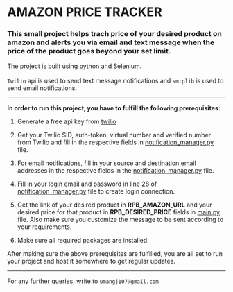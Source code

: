 # AMAZON PRICE TRACKER

### This small project helps trach price of your desired product on amazon and alerts you via email and text message when the price of the product goes beyond your set limit.

The project is built using python and Selenium.<br><br>
```Twilio``` api is used to send text message notifications and ```smtplib``` is used to send email notifications.

 ---

**In order to run this project, you have to fulfill the following prerequisites:**

   1. Generate a free api key from [twilio](https://www.twilio.com)

   2. Get your Twilio SID, auth-token, virtual number and verified number from Twilio and fill in the respective fields in [notification_manager.py](notification_manager.py)         file.

   3. For email notifications, fill in your source and destination email addresses in the respective fields in the [notification_manager.py](notification_manager.py) file.

   4. Fill in your login email and password in line 28 of [notification_manager.py](notification_manager.py) file to create login connection.

   5. Get the link of your desired product in **RPB_AMAZON_URL** and your desired price for that product in **RPB_DESIRED_PRICE** fields in [main.py](main.py) file. Also make         sure you customize the message to be sent according to your requirements.

   6. Make sure all required packages are installed.

<p> After making sure the above prerequisites are fulfilled, you are all set to run your project and host it somewhere to get regular updates.</p>

---

For any further queries, write to  ```umangj107@gmail.com```
